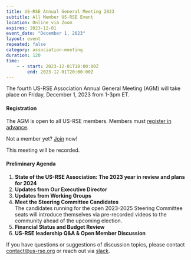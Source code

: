 ```yaml
---
title: US-RSE Annual General Meeting 2023
subtitle: All Member US-RSE Event
location: Online via Zoom
expires: 2023-12-01
event_date: "December 1, 2023"
layout: event
repeated: false
category: association-meeting
duration: 120
time:
    - - start: 2023-12-01T18:00:00Z
        end: 2023-12-01T20:00:00Z
---
```


The fourth US-RSE Association Annual General Meeting (AGM) will take place on Friday, December 1, 2023 from 1-3pm ET.

#### Registration

The AGM is open to all US-RSE members. 
Members must [register in advance](https://princeton.zoom.us/meeting/register/tJAocO6orj4pG9YA9hi1awgkDM53Ng4DP59f).

Not a member yet? [Join](https://us-rse.org/join/) now!

This meeting will be recorded. 

#### Preliminary Agenda

1. **State of the US-RSE Association: The 2023 year in review and plans for 2024**
2. **Updates from Our Executive Director**
1. **Updates from Working Groups**  
1. **Meet the Steering Committee Candidates**  
  The candidates running for the open 2023-2025 Steering Committee seats will introduce themselves via pre-recorded videos to the community ahead of the upcoming election.
1. **Financial Status and Budget Review**  
1. **US-RSE leadership Q&A & Open Member Discussion**  


If you have questions or suggestions of discussion topics, please contact [contact@us-rse.org](mailto:contact@us-rse.org) or reach out via [slack](https://usrse.slack.com/).
